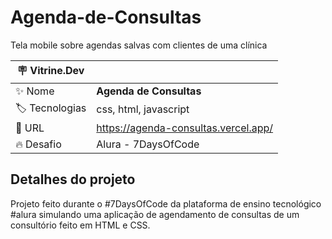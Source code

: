 # Agenda-de-Consultas

Tela mobile sobre agendas salvas com clientes de uma clínica

| :placard: Vitrine.Dev |     |
| -------------  | --- |
| :sparkles: Nome        | **Agenda de Consultas**
| :label: Tecnologias | css, html, javascript
| :rocket: URL         | https://agenda-consultas.vercel.app/
| :fire: Desafio     | Alura - 7DaysOfCode

## Detalhes do projeto

Projeto feito durante o #7DaysOfCode da plataforma de ensino tecnológico #alura simulando uma aplicação de agendamento de consultas de um consultório feito em HTML e CSS.
